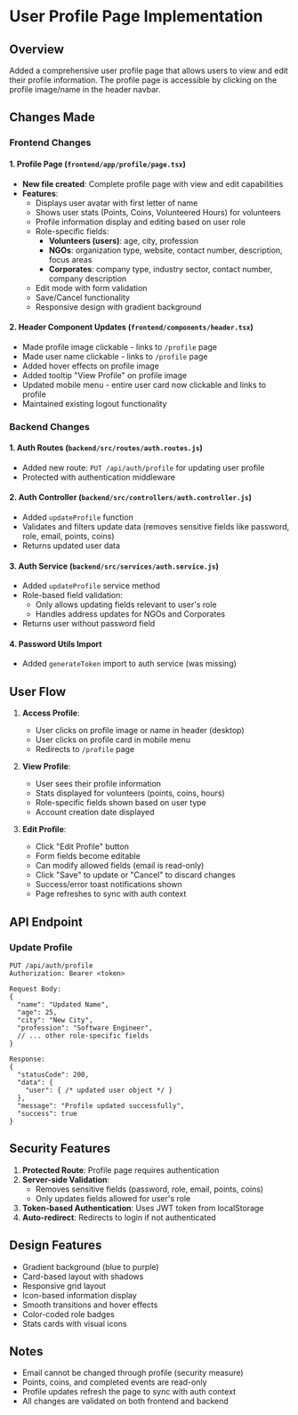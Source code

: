 # User Profile Page Implementation

## Overview
Added a comprehensive user profile page that allows users to view and edit their profile information. The profile page is accessible by clicking on the profile image/name in the header navbar.

## Changes Made

### Frontend Changes

#### 1. Profile Page (`frontend/app/profile/page.tsx`)
- **New file created**: Complete profile page with view and edit capabilities
- **Features**:
  - Displays user avatar with first letter of name
  - Shows user stats (Points, Coins, Volunteered Hours) for volunteers
  - Profile information display and editing based on user role
  - Role-specific fields:
    - **Volunteers (users)**: age, city, profession
    - **NGOs**: organization type, website, contact number, description, focus areas
    - **Corporates**: company type, industry sector, contact number, company description
  - Edit mode with form validation
  - Save/Cancel functionality
  - Responsive design with gradient background

#### 2. Header Component Updates (`frontend/components/header.tsx`)
- Made profile image clickable - links to `/profile` page
- Made user name clickable - links to `/profile` page
- Added hover effects on profile image
- Added tooltip "View Profile" on profile image
- Updated mobile menu - entire user card now clickable and links to profile
- Maintained existing logout functionality

### Backend Changes

#### 1. Auth Routes (`backend/src/routes/auth.routes.js`)
- Added new route: `PUT /api/auth/profile` for updating user profile
- Protected with authentication middleware

#### 2. Auth Controller (`backend/src/controllers/auth.controller.js`)
- Added `updateProfile` function
- Validates and filters update data (removes sensitive fields like password, role, email, points, coins)
- Returns updated user data

#### 3. Auth Service (`backend/src/services/auth.service.js`)
- Added `updateProfile` service method
- Role-based field validation:
  - Only allows updating fields relevant to user's role
  - Handles address updates for NGOs and Corporates
- Returns user without password field

#### 4. Password Utils Import
- Added `generateToken` import to auth service (was missing)

## User Flow

1. **Access Profile**:
   - User clicks on profile image or name in header (desktop)
   - User clicks on profile card in mobile menu
   - Redirects to `/profile` page

2. **View Profile**:
   - User sees their profile information
   - Stats displayed for volunteers (points, coins, hours)
   - Role-specific fields shown based on user type
   - Account creation date displayed

3. **Edit Profile**:
   - Click "Edit Profile" button
   - Form fields become editable
   - Can modify allowed fields (email is read-only)
   - Click "Save" to update or "Cancel" to discard changes
   - Success/error toast notifications shown
   - Page refreshes to sync with auth context

## API Endpoint

### Update Profile
```
PUT /api/auth/profile
Authorization: Bearer <token>

Request Body:
{
  "name": "Updated Name",
  "age": 25,
  "city": "New City",
  "profession": "Software Engineer",
  // ... other role-specific fields
}

Response:
{
  "statusCode": 200,
  "data": {
    "user": { /* updated user object */ }
  },
  "message": "Profile updated successfully",
  "success": true
}
```

## Security Features

1. **Protected Route**: Profile page requires authentication
2. **Server-side Validation**: 
   - Removes sensitive fields (password, role, email, points, coins)
   - Only updates fields allowed for user's role
3. **Token-based Authentication**: Uses JWT token from localStorage
4. **Auto-redirect**: Redirects to login if not authenticated

## Design Features

- Gradient background (blue to purple)
- Card-based layout with shadows
- Responsive grid layout
- Icon-based information display
- Smooth transitions and hover effects
- Color-coded role badges
- Stats cards with visual icons

## Notes

- Email cannot be changed through profile (security measure)
- Points, coins, and completed events are read-only
- Profile updates refresh the page to sync with auth context
- All changes are validated on both frontend and backend
